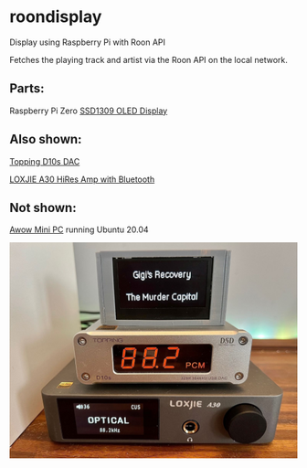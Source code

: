 # roondisplay
Display using Raspberry Pi with Roon API

Fetches the playing track and artist via the Roon API on the local network.


## Parts:
Raspberry Pi Zero
[SSD1309 OLED Display](https://www.aliexpress.com/item/1005003097088323.html)

## Also shown:
[Topping D10s DAC](https://www.amazon.co.uk/TOPPING-ES9038Q2M-DSD256-Desktop-Decoder-Silver/dp/B08CTZWX97)

[LOXJIE A30 HiRes Amp with Bluetooth](https://www.amazon.co.uk/LOXJIE-MA12070-Headphone-Amplifier-Bluetooth/dp/B08J7Z8TN6)


## Not shown:
[Awow Mini PC](https://awowtech.com/products/awow-mini-pc-ny41)  running Ubuntu 20.04


![Display](https://github.com/paulmcevoy/roondisplay/blob/main/roondisplay.jpg)
